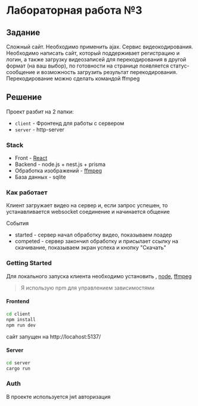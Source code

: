 # Лабораторная работа №3

## Задание
 Сложный сайт. Необходимо применить ajax. Сервис видеокодирования. Необходимо написать сайт, который поддерживает регистрацию и логин, а также загрузку видеозаписей для перекодирования в другой формат (на ваш выбор), по готовности на странице появляется статус-сообщение и возможность загрузить результат перекодирования. Перекодирование можно сделать командой ffmpeg

## Решение
Проект разбит на 2 папки:

- `client` - Фронтенд для работы с сервером
- `server` - http-server

### Stack
- Front - [React](https://react.dev/)
- Backend - node.js + nest.js + prisma
- Обработка изображений - [ffmpeg](https://ffmpeg.org/)
- База данных - sqlite

### Как работает

Клиент загружает видео на сервер и, если запрос успешен, то устанавливается websocket соединение и начинается общение

События
- started - сервер начал обработку видео, показываем лоадер
- competed - сервер закончил обработку и присылает ссылку на скачивание, показываем экран успеха и кнопку "Скачать"


### Getting Started
Для локального запуска клиента необходимо установить , [node](https://nodejs.org/en), [ffmpeg](https://ffmpeg.org/)

> Я использую npm для управлением зависимостями

#### Frontend
```bash
cd client
npm install
npm run dev
```
сайт запущен на http://locahost:5137/

#### Server
```bash
cd server
cargo run
```

### Auth
В проекте используется jwt авторизация 

